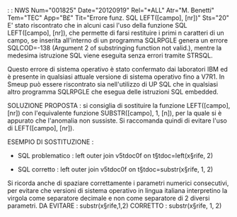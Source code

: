  :  : NWS Num="001825" Date="20120919" Rel="\*ALL" Atr="M. Benetti" Tem="TEC" App="B£" Tit="Errore funz. SQL LEFT([campo], [nr])" Sts="20"
E' stato riscontrato che in alcuni casi l'uso della funzione SQL LEFT([campo], [nr]), che permette di farsi restituire i primi n caratteri di un campo, se inserita all'interno di un programma SQLRPGLE genera un errore SQLCOD=-138 (Argument 2 of substringing function not valid.),
mentre la medesima istruzione SQL viene eseguita senza errori tramite STRSQL.

Questo errore di sistema operativo è stato confermato dai laboratori IBM ed è presente in qualsiasi
attuale versione di sistema operativo fino a V7R1.
In Smeup può essere riscontrato sia nell'utilizzo di UP SQL che in qualsiasi altro programma SQLRPGLE che esegua delle istruzioni SQL embedded.

SOLUZIONE PROPOSTA : 
si consiglia di sostituire la funzione LEFT([campo], [nr]) con l'equivalente funzione SUBSTR([campo], 1, [n]), per la quale si è appurato che l'anomalia non sussiste.
Si raccomanda quindi di evitare l'uso di LEFT([campo], [nr]).

ESEMPIO DI SOSTITUZIONE : 
- SQL problematico : 
left outer join v5tdoc0f on t§tdoc=left(x§rife, 2)

- SQL corretto : 
left outer join v5tdoc0f on t§tdoc=substr(x§rife, 1, 2)

Si ricorda anche di spaziare correttamente i parametri numerici consecutivi, per evitare che versioni di sistema operativo in lingua italiana interpretino la virgola come separatore decimale e non come separatore di 2 diversi parametri.
DA EVITARE :  substr(x§rife,1,2)
CORRETTO :  substr(x§rife, 1, 2)
